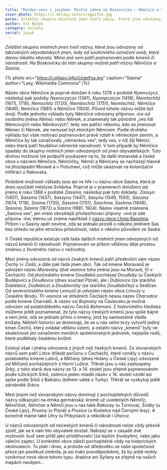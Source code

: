 ```yaml
---
title: "Rendez-vous s jazykem: Místní jména na Boskovicku – Němčice a Sasina"
cover-photo: https://i.ohlasy.info/i/zgpifva.jpg
perex: Zvláštní skupinu místních jmen tvoří názvy, které jsou odvozeny od souhrnného označení osob, které danou lokalitu obývaly. Na Boskovicku do této skupiny možná patří názvy Němčice a Sasina.
author: Vít Boček
category: seriály
serial: jazyk
---
```


*Zvláštní skupinu místních jmen tvoří názvy, které jsou odvozeny od takzvaných obyvatelských jmen, tedy od souhrnného označení osob, které danou lokalitu obývaly. Mimo jiné sem patří pojmenování podle kmenů či národností. Na Boskovicku do této skupiny možná patří názvy Němčice a Sasina.*

{% photo src="https://i.ohlasy.info/i/zgpifva.jpg" caption="Sasina" author="Lasy, Wikimedia Commons" /%}

Název obce Němčice je poprvé doložen k roku 1378 v podobě *Nyemczycz*, následují pak podoby *Nyemczycze* (1391), *Nyempczicze* (1418), *Niemtschitz* (1675, 1718), *Nemschitz* (1720), *Niembschitz* (1751), *Niemtschitz*, *Němčice* (1846), *Nemčice* (1881) a *Němčice* (1924). Původ tohoto názvu může být dvojí. Podle jednoho výkladu byly Němčice odvozeny příponou *-ice* od osobního jména *Němec* nebo *Němek*, a znamenaly tak původně „ves lidí Němcových nebo Němkových“, tedy ves patřící někomu, kdo se jmenoval Němec či Němek, ale nemusel být etnickým Němcem. Podle druhého výkladu byl však motivací pojmenování právě vztah k německým zemím, a Němčice by tak označovaly „německou ves“, tedy ves, v níž žijí Němci, nebo která patří feudálovi německé národnosti. V tom případě by Němčice spadaly do skupiny místních jmen odvozených od jmen obyvatelských. Tuto druhou možnost lze podpořit poukazem na to, že další moravské a české obce s názvem Němčice, Němčičky, Němčí a Němčany se nacházejí hlavně na jihozápadní Moravě a v Pošumaví, což může ukazovat na kolonizační infiltraci z Rakouska.

Podobné možnosti výkladu jsou asi ve hře i u názvu obce Sasina, která je dnes součástí městyse Svitávka. Poprvé je v pramenech doloženo její jméno k roku 1368 v podobě *Zassina*, následují pak tyto doklady: *Zassyn* (1407), *Sassma* (1437), *Sassynu* (1447), *Sasynu* (1549, 1593), *Sassina* (1674, 1718), *Sasina* (1735), *Sassina* (1751), *Saschina*, *Sashina* (1846), *Sassina*, *Sasina* (1872) a *Sasina* (1881, 1924). Název vlastně znamená „Sasova ves“, jen místo obvyklejší přivlastňovací přípony *-ova* je zde přípona *-ina*, kterou už známe například z [názvu obce Lhota Rapotina](http://www.ohlasy.info/clanky/2016/02/frantisek-sverak.html). Přitom i u Sasiny opět nevíme, zda se jednalo prostě o někoho jménem Sas bez ohledu na jeho etnickou příslušnost, nebo o někoho původem ze Saska.

V České republice existuje celá řada dalších místních jmen odvozených od názvů kmenů či národností. Pojmenování se přitom většinou děje prostou změnou z životného názvu v neživotný.

Mezi jména odvozená od názvů českých kmenů patří především sám název *Čechy* (< *Češi*), a dále pak řada jmen obcí. Tak od kmene Moravanů je odvozen název *Moravany* (dvě vesnice toho jména jsou na Moravě, tři v Čechách). Od jihočeského kmene Doudlebů pocházejí *Doudleby* (u Českých Budějovic) a *Doudlevce* (dnes součást Plzně), ale i *Dublovice* (ze staršího *Dúblebice*, *Dúdlebice*) a *Doublovičky* (ze staršího *Doudlebičky*) u Sedlčan. Od severočeského kmene Lemuzů je odvozen název obce *Limuzy* u Českého Brodu. Tři vesnice ve středních Čechách nesou název *Charvatce* podle kmene Charvátů. A název vsi *Bojmany* na Čáslavsku je možná odvozen od polatinštěného názvu Čechů *Bohemani*. Z historického hlediska můžeme ještě poznamenat, že tyto názvy českých kmenů jsou spíše bájné a není jisté, zda se jednalo přímo o kmeny, jimž by samostatně vládla knížata. Někteří historici se domnívají, že se u nás velmi brzy vytvořil jediný kmen Čechů, který ovládal většinu území, a ostatní názvy „kmenů“ byly ve skutečnosti jen označením menších společenských jednotek, nejspíše rodů, které podléhaly českému knížeti.

Existují však i jména odvozená z jiných než českých kmenů. Ze slovanských názvů sem patří *Litice* (třikrát porůznu v Čechách), které vznikly z názvu polabského kmene Luticů, a *Milčany* (dnes Holany u České Lípy) odvozené od Milčanů pocházejících z Horní Lužice. Třikrát jsou u nás zastoupeny *Srby*, z toho starší dva názvy ze 13. a 14. století jsou zřejmě pojmenováním podle lužických Srbů, zatímco jeden mladší název z 16. století vznikl asi spíše podle Srbů z Balkánu (během válek s Turky). Třikrát se vyskytují ještě zdrobnělé *Srbce*.

Mezi jinými než slovanskými názvy dominují z pochopitelných důvodů názvy odkazující na etnika germánská: kromě už uvedených *Němčic*, *Němčiček*, *Němčan* a *Němčí* jsou u nás také *Rakousy* (u Turnova), *Šváby* (u České Lípy), *Prusiny* (u Plzně) a *Prusice* (u Kostelce nad Černými lesy). A konečně máme také *Uhry* (u Přibyslavi) a několikrát i *Úherce*.

U názvů odvozených od nečeských kmenů či národností nelze vždy přesně zjistit, jak se k nám tito obyvatelé dostali. Nabízejí se v zásadě dvě možnosti: buď sem přišli jako přistěhovalci (za lepším živobytím), nebo jako váleční zajatci. U konkrétní obce záleží pochopitelně vždy na historických okolnostech. To platí i dnes, a protože od středověku se naše společnost přece jen poněkud změnila, je asi málo pravděpodobné, že by ještě mohly vzniknout nové obce tohoto typu. Arabice ani Syřany se zřejmě na našich mapách neobjeví…
